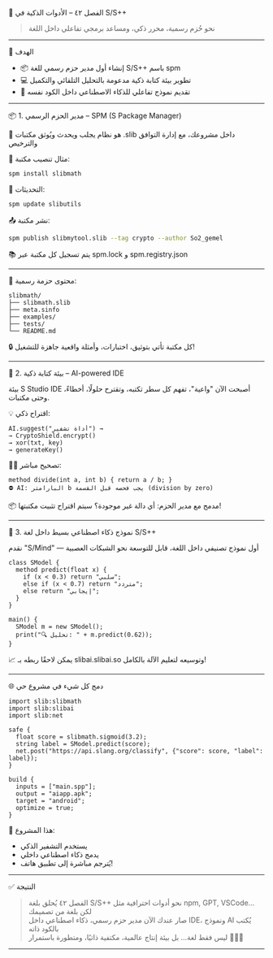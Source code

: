 📘 الفصل ٤٢ – الأدوات الذكية في S/S++
> نحو حُزم رسمية، محرر ذكي، ومساعد برمجي تفاعلي داخل اللغة

---

🎯 الهدف

- 📦 إنشاء أول مدير حزم رسمي للغة S/S++ باسم spm
- 💻 تطوير بيئة كتابة ذكية مدعومة بالتحليل التلقائي والتكميل
- 🧠 تقديم نموذج تفاعلي للذكاء الاصطناعي داخل الكود نفسه

---

📦 1. مدير الحزم الرسمي – SPM (S Package Manager)

🔹 هو نظام يجلب ويحدث ويُوثق مكتبات .slib داخل مشروعك، مع إدارة التوافق والترخيص

🔧 مثال تنصيب مكتبة:

```bash
spm install slibmath
```

🔁 التحديثات:

```bash
spm update slibutils
```

📤 نشر مكتبة:

```bash
spm publish slibmytool.slib --tag crypto --author So2_gemel
```

📚 يتم تسجيل كل مكتبة عبر spm.lock و spm.registry.json

---

📁 محتوى حزمة رسمية:

```text
slibmath/
├── slibmath.slib
├── meta.sinfo
├── examples/
├── tests/
└── README.md
```

🔒 كل مكتبة تأتي بتوثيق، اختبارات، وأمثلة واقعية جاهزة للتشغيل!

---

🧠 2. بيئة كتابة ذكية – AI-powered IDE

بيئة S Studio IDE أصبحت الآن "واعية"، تفهم كل سطر تكتبه، وتقترح حلولًا، أخطاءً، وحتى مكتبات.

💡 اقتراح ذكي:

```spp
AI.suggest("أداة تشفير") →
→ CryptoShield.encrypt()
→ xor(txt, key)
→ generateKey()
```

🧑‍🏫 تصحيح مباشر:

```spp
method divide(int a, int b) { return a / b; }
⛔ AI: البارامتر b يجب فحصه قبل القسمة (division by zero)
```

📦 مدمج مع مدير الحزم: أي دالة غير موجودة؟ سيتم اقتراح تثبيت مكتبتها!

---

🧠 3. نموذج ذكاء اصطناعي بسيط داخل لغة S/S++

نقدم "S/Mind" — أول نموذج تصنيفي داخل اللغة، قابل للتوسعة نحو الشبكات العصبية

```spp
class SModel {
  method predict(float x) {
    if (x < 0.3) return "سلبي";
    else if (x < 0.7) return "متردد";
    else return "إيجابي";
  }
}

main() {
  SModel m = new SModel();
  print("🔍 تحليل: " + m.predict(0.62));
}
```

📈 يمكن لاحقًا ربطه بـ slibai.slibai.so وتوسيعه لتعليم الآلة بالكامل!

---

🌐 دمج كل شيء في مشروع حي

```spp
import slib:slibmath
import slib:slibai
import slib:net

safe {
  float score = slibmath.sigmoid(3.2);
  string label = SModel.predict(score);
  net.post("https://api.slang.org/classify", {"score": score, "label": label});
}

build {
  inputs = ["main.spp"];
  output = "aiapp.apk";
  target = "android";
  optimize = true;
}
```

🎯 هذا المشروع:
- يستخدم التشفير الذكي
- يدمج ذكاء اصطناعي داخلي
- يُترجم مباشرة إلى تطبيق هاتف!

---

✅ النتيجة

> الفصل ٤٢ يُحلق بلغة S/S++ نحو أدوات احترافية مثل npm, GPT, VSCode… لكن بلغة من تصميمك  
> صار عندك الآن مدير حزم رسمي، ذكاء اصطناعي داخل IDE، ونموذج AI يُكتب بالكود ذاته  
> ليس فقط لغة… بل بيئة إنتاج عالمية، مكتفية ذاتيًا، ومتطورة باستمرار 👑📘🧠

---
